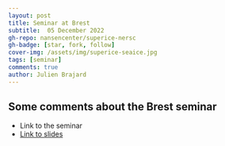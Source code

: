 ```yaml
---
layout: post
title: Seminar at Brest
subtitle:  05 December 2022
gh-repo: nansencenter/superice-nersc
gh-badge: [star, fork, follow]
cover-img: /assets/img/superice-seaice.jpg
tags: [seminar]
comments: true
author: Julien Brajard
---
```


## Some comments about the Brest seminar
- Link to the seminar
- [Link to slides](https://github.com/nansencenter/superice-nersc/assets/slides_and_posters/Presentation_SuperIce-Introduction-JulienBrajard.pdf)
